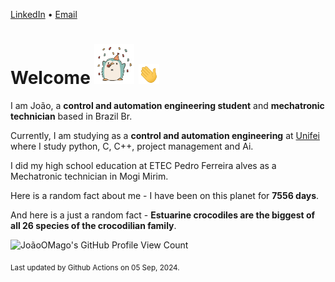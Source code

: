 [LinkedIn](https://www.linkedin.com/in/joão-pedro-gozzoli-b95641301/) &bull;
[Email](joaopedrogozzoli@gmail.com)

# Welcome <img src="happy.gif" height="64px" /> <img src="wave.gif" height="32px" />

I am João, a  **control and automation engineering student** and **mechatronic technician** based in Brazil Br.

Currently, I am studying as a **control and automation engineering** at [Unifei](https://unifei.edu.br) where I study python, C, C++, project management and Ai.

I did my high school education at ETEC Pedro Ferreira alves as a Mechatronic technician in Mogi Mirim.

Here is a random fact about me - I have been on this planet for **7556 days**.

And here is a just a random fact -  **Estuarine crocodiles are the biggest of all 26 species of the crocodilian family**.

![JoãoOMago's GitHub Profile View Count](https://komarev.com/ghpvc/?username=JoaoOMago)

<sub>Last updated by Github Actions on 05 Sep, 2024.</sub>
